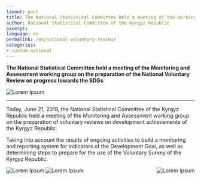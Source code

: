 ```yaml
---
layout: post
title: The National Statistical Committee held a meeting of the working group on the preparation of the National Voluntary Review on progress towards the SDGs
author: National Statistical Committee of the Kyrgyz Republic
excerpt:
language: en
permalink: /en/national-voluntary-review/
categories:
- custom.national
---
```


**The National Statistical Committee held a meeting of the Monitoring and Assessment working group on the preparation of the National Voluntary Review on progress towards the SDGs**

<img src="{{ site.baseurl }}/news-images/con-sdg-1.jpg" alt="Lorem Ipsum" align="center">

***

Today, June 21, 2019, the National Statistical Committee of the Kyrgyz Republic held a meeting of the Monitoring and Assessment working group on the preparation of voluntary reviews on development achievements of the Kyrgyz Republic.

Taking into account the results of ongoing activities to build a monitoring and reporting system for indicators of the Development Goal, as well as determining steps to prepare for the use of the Voluntary Survey of the Kyrgyz Republic.

<img src="{{ site.baseurl }}/news-images/con-sdg-2.jpg" alt="Lorem Ipsum" align="left">
<img src="{{ site.baseurl }}/news-images/con-sdg-3.jpg" alt="Lorem Ipsum" align="center">
<img src="{{ site.baseurl }}/news-images/con-sdg-4.jpg" alt="Lorem Ipsum" align="right">
